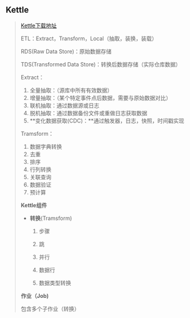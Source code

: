 ## **Kettle**

> [Kettle下载地址](https://udomain.dl.sourceforge.net/project/pentaho/Pentaho%208.3/client-tools/pdi-ce-8.3.0.0-371.zip)
>
> ETL：Extract，Transform，Local（抽取，装换，装载）
>
> RDS(Raw Data Store)：原始数据存储
>
> TDS(Transformed Data Store)：转换后数据存储（实际仓库数据）
>
> Extract：
>
> 1. 全量抽取：（源库中所有有效数据）
> 2. 增量抽取：（某个特定事件点后数据，需要与原始数据对比）
> 3. 联机抽取：通过数据源或日志
> 4. 脱机抽取：通过数据备份文件或重做日志获取数据
> 5. **变化数据获取(CDC)：**通过触发器，日志，快照，时间戳实现
>
> Tramsform：
>
> 1. 数据字典转换
> 2. 去重
> 3. 排序
> 4. 行列转换
> 5. 关联查询
> 6. 数据验证
> 7. 预计算
>
> **Kettle组件**
>
> - **转换**(Tramsform)
>
>   1. 步骤
>
>   2. 跳
>
>   3. 并行
>
>   4. 数据行
>
>   5. 数据类型转换
>
> **作业（Job)**
>
> 包含多个子作业（转换）



